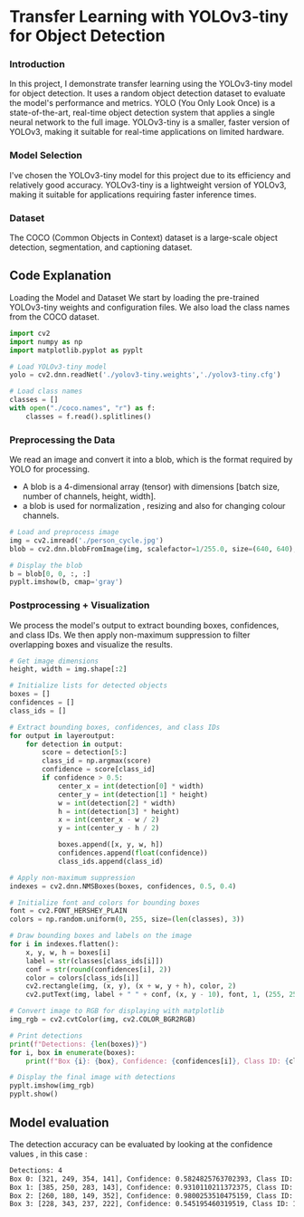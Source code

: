 # Transfer Learning with YOLOv3-tiny for Object Detection

### Introduction
In this project, I demonstrate transfer learning using the YOLOv3-tiny model for object detection. It uses a random object detection dataset to evaluate the model's performance and metrics. YOLO (You Only Look Once) is a state-of-the-art, real-time object detection system that applies a single neural network to the full image. YOLOv3-tiny is a smaller, faster version of YOLOv3, making it suitable for real-time applications on limited hardware.

### Model Selection
I've chosen the YOLOv3-tiny model for this project due to its efficiency and relatively good accuracy. YOLOv3-tiny is a lightweight version of YOLOv3, making it suitable for applications requiring faster inference times. 

### Dataset 
The COCO (Common Objects in Context) dataset is a large-scale object detection, segmentation, and captioning dataset. 

## Code Explanation
Loading the Model and Dataset
We start by loading the pre-trained YOLOv3-tiny weights and configuration files. We also load the class names from the COCO dataset.

```py
import cv2
import numpy as np
import matplotlib.pyplot as pyplt

# Load YOLOv3-tiny model
yolo = cv2.dnn.readNet('./yolov3-tiny.weights','./yolov3-tiny.cfg')

# Load class names
classes = []
with open("./coco.names", "r") as f:
    classes = f.read().splitlines()
```
### Preprocessing the Data
We read an image and convert it into a blob, which is the format required by YOLO for processing.
* A blob is a 4-dimensional array (tensor) with dimensions [batch size, number of channels, height, width].
* a blob is used for normalization , resizing and also for changing colour channels.
```py
# Load and preprocess image
img = cv2.imread('./person_cycle.jpg')
blob = cv2.dnn.blobFromImage(img, scalefactor=1/255.0, size=(640, 640), mean=(0, 0, 0), swapRB=True, crop=False)

# Display the blob
b = blob[0, 0, :, :]
pyplt.imshow(b, cmap='gray')
```

###  Postprocessing + Visualization
We process the model's output to extract bounding boxes, confidences, and class IDs. We then apply non-maximum suppression to filter overlapping boxes and visualize the results.
```py
# Get image dimensions
height, width = img.shape[:2]

# Initialize lists for detected objects
boxes = []
confidences = []
class_ids = []

# Extract bounding boxes, confidences, and class IDs
for output in layeroutput:
    for detection in output:
        score = detection[5:]
        class_id = np.argmax(score)
        confidence = score[class_id]
        if confidence > 0.5:
            center_x = int(detection[0] * width)
            center_y = int(detection[1] * height)
            w = int(detection[2] * width)
            h = int(detection[3] * height)
            x = int(center_x - w / 2)
            y = int(center_y - h / 2)

            boxes.append([x, y, w, h])
            confidences.append(float(confidence))
            class_ids.append(class_id)

# Apply non-maximum suppression
indexes = cv2.dnn.NMSBoxes(boxes, confidences, 0.5, 0.4)

# Initialize font and colors for bounding boxes
font = cv2.FONT_HERSHEY_PLAIN
colors = np.random.uniform(0, 255, size=(len(classes), 3))

# Draw bounding boxes and labels on the image
for i in indexes.flatten():
    x, y, w, h = boxes[i]
    label = str(classes[class_ids[i]])
    conf = str(round(confidences[i], 2))
    color = colors[class_ids[i]]
    cv2.rectangle(img, (x, y), (x + w, y + h), color, 2)
    cv2.putText(img, label + " " + conf, (x, y - 10), font, 1, (255, 255, 255), 2)

# Convert image to RGB for displaying with matplotlib
img_rgb = cv2.cvtColor(img, cv2.COLOR_BGR2RGB)

# Print detections
print(f"Detections: {len(boxes)}")
for i, box in enumerate(boxes):
    print(f"Box {i}: {box}, Confidence: {confidences[i]}, Class ID: {class_ids[i]}")

# Display the final image with detections
pyplt.imshow(img_rgb)
pyplt.show()
```
## Model evaluation
The detection accuracy can be evaluated by looking at the confidence values , in this case :

```txt
Detections: 4
Box 0: [321, 249, 354, 141], Confidence: 0.5824825763702393, Class ID: 2
Box 1: [385, 250, 283, 143], Confidence: 0.9310110211372375, Class ID: 2
Box 2: [260, 180, 149, 352], Confidence: 0.9800253510475159, Class ID: 0
Box 3: [228, 343, 237, 222], Confidence: 0.545195460319519, Class ID: 1
```
